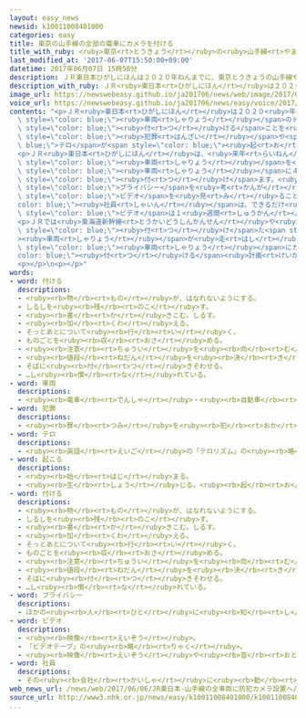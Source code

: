 ```yaml
---
layout: easy_news
newsid: k10011008401000
categories: easy
title: 東京の山手線の全部の電車にカメラを付ける
title_with_ruby: <ruby>東京<rt>とうきょう</rt></ruby>の<ruby>山手線<rt>やまのてせん</rt></ruby>の<ruby>全部<rt>ぜんぶ</rt></ruby>の<ruby>電車<rt>でんしゃ</rt></ruby>にカメラを<ruby>付<rt>つ</rt></ruby>ける
last_modified_at: '2017-06-07T15:50:00+09:00'
datetime: 2017年06月07日 15時50分
description: ＪＲ東日本ひがしにほんは２０２０年ねんまでに、東京とうきょうの山手線やまのてせんの５５０の全部ぜんぶの車両しゃりょうのドアの上うえにカメラを付つけることを決きめました。
description_with_ruby: ＪＲ<ruby>東日本<rt>ひがしにほん</rt></ruby>は２０２０<ruby>年<rt>ねん</rt></ruby>までに、<ruby>東京<rt>とうきょう</rt></ruby>の<ruby>山手線<rt>やまのてせん</rt></ruby>の５５０の<ruby>全部<rt>ぜんぶ</rt></ruby>の<ruby>車両<rt>しゃりょう</rt></ruby>のドアの<ruby>上<rt>うえ</rt></ruby>にカメラを<ruby>付<rt>つ</rt></ruby>けることを<ruby>決<rt>き</rt></ruby>めました。
image_url: https://newswebeasy.github.io/ja201706/news/web/image/2017/06/07/k10011008401000.jpg
voice_url: https://newswebeasy.github.io/ja201706/news/easy/voice/2017/06/07/k10011008401000.mp3
contents: "<p>ＪＲ<ruby>東日本<rt>ひがしにほん</rt></ruby>は２０２０<ruby>年<rt>ねん</rt></ruby>までに、<ruby>東京<rt>とうきょう</rt></ruby>の<ruby>山手線<rt>やまのてせん</rt></ruby>の５５０の<ruby>全部<rt>ぜんぶ</rt></ruby>の<span\
  \ style=\"color: blue;\"><ruby>車両<rt>しゃりょう</rt></ruby></span>のドアの<ruby>上<rt>うえ</rt></ruby>にカメラを<span\
  \ style=\"color: blue;\"><ruby>付<rt>つ</rt></ruby>ける</span>ことを<ruby>決<rt>き</rt></ruby>めました。<ruby>電車<rt>でんしゃ</rt></ruby>の<ruby>中<rt>なか</rt></ruby>で<ruby>女性<rt>じょせい</rt></ruby>の<ruby>体<rt>からだ</rt></ruby>を<ruby>触<rt>さわ</rt></ruby>る<span\
  \ style=\"color: blue;\"><ruby>犯罪<rt>はんざい</rt></ruby></span>や<span style=\"color:\
  \ blue;\">テロ</span>が<span style=\"color: blue;\"><ruby>起<rt>お</rt></ruby>こら</span>ないようにするためです。</p>\n\
  <p>ＪＲ<ruby>東日本<rt>ひがしにほん</rt></ruby>は、<ruby>来年<rt>らいねん</rt></ruby>の<ruby>春<rt>はる</rt></ruby>から<span\
  \ style=\"color: blue;\"><ruby>車両<rt>しゃりょう</rt></ruby></span>を<ruby>作<rt>つく</rt></ruby>り<ruby>変<rt>か</rt></ruby>えたり<ruby>新<rt>あたら</rt></ruby>しくしたりして、１つの<span\
  \ style=\"color: blue;\"><ruby>車両<rt>しゃりょう</rt></ruby></span>に４<ruby>台<rt>だい</rt></ruby>のカメラを<span\
  \ style=\"color: blue;\"><ruby>付<rt>つ</rt></ruby>け</span>ます。<ruby>乗<rt>の</rt></ruby>っている<ruby>人<rt>ひと</rt></ruby>の<span\
  \ style=\"color: blue;\">プライバシー</span>を<ruby>考<rt>かんが</rt></ruby>えて、<ruby>撮<rt>と</rt></ruby>った<span\
  \ style=\"color: blue;\">ビデオ</span>を<ruby>見<rt>み</rt></ruby>ることができる<span style=\"\
  color: blue;\"><ruby>社員<rt>しゃいん</rt></ruby></span>は、できるだけ<ruby>少<rt>すく</rt></ruby>なくします。そして、<span\
  \ style=\"color: blue;\">ビデオ</span>は１<ruby>週間<rt>しゅうかん</rt></ruby>ぐらいあとで<ruby>消<rt>け</rt></ruby>すと<ruby>言<rt>い</rt></ruby>っています。</p>\n\
  <p>ＪＲでは<ruby>東海道新幹線<rt>とうかいどうしんかんせん</rt></ruby>や<ruby>山陽新幹線<rt>さんようしんかんせん</rt></ruby>などで、カメラを<span\
  \ style=\"color: blue;\"><ruby>付<rt>つ</rt></ruby>け</span>た<span style=\"color: blue;\"\
  ><ruby>車両<rt>しゃりょう</rt></ruby></span>が<ruby>走<rt>はし</rt></ruby>っています。<ruby>東京<rt>とうきょう</rt></ruby>とその<ruby>近<rt>ちか</rt></ruby>くでは、<ruby>東京<rt>とうきょう</rt></ruby>メトロと<ruby>都営地下鉄<rt>とえいちかてつ</rt></ruby>、<ruby>東急電鉄<rt>とうきゅうでんてつ</rt></ruby>が、<ruby>全部<rt>ぜんぶ</rt></ruby>の<span\
  \ style=\"color: blue;\"><ruby>車両<rt>しゃりょう</rt></ruby></span>にカメラを<span style=\"\
  color: blue;\"><ruby>付<rt>つ</rt></ruby>ける</span><ruby>計画<rt>けいかく</rt></ruby>です。</p>\n\
  <p></p>\n<p></p>"
words:
- word: 付ける
  descriptions:
  - <ruby><rb>物</rb><rt>もの</rt></ruby>が、はなれないようにする。
  - しるしを<ruby><rb>残</rb><rt>のこ</rt></ruby>す。
  - <ruby><rb>書</rb><rt>か</rt></ruby>きこむ。しるす。
  - <ruby><rb>加</rb><rt>くわ</rt></ruby>える。
  - そっとあとについて<ruby><rb>行</rb><rt>い</rt></ruby>く。
  - ものごとを<ruby><rb>収</rb><rt>おさ</rt></ruby>める。
  - <ruby><rb>注意</rb><rt>ちゅうい</rt></ruby>を<ruby><rb>向</rb><rt>む</rt></ruby>ける。
  - <ruby><rb>値段</rb><rt>ねだん</rt></ruby>を<ruby><rb>決</rb><rt>き</rt></ruby>める。
  - そばに<ruby><rb>付</rb><rt>つ</rt></ruby>きそわせる。
  - …し<ruby><rb>慣</rb><rt>な</rt></ruby>れている。
- word: 車両
  descriptions:
  - <ruby><rb>電車</rb><rt>でんしゃ</rt></ruby>・<ruby><rb>自動車</rb><rt>じどうしゃ</rt></ruby>などのこと。また、その<ruby><rb>一台</rb><rt>いちだい</rt></ruby><ruby><rb>一台</rb><rt>いちだい</rt></ruby>。
- word: 犯罪
  descriptions:
  - <ruby><rb>罪</rb><rt>つみ</rt></ruby>を<ruby><rb>犯</rb><rt>おか</rt></ruby>すこと。<ruby><rb>法律</rb><rt>ほうりつ</rt></ruby>を<ruby><rb>破</rb><rt>やぶ</rt></ruby>ること。また、<ruby><rb>犯</rb><rt>おか</rt></ruby>した<ruby><rb>罪</rb><rt>つみ</rt></ruby>。
- word: テロ
  descriptions:
  - <ruby><rb>英語</rb><rt>えいご</rt></ruby>の「テロリズム」の<ruby><rb>略</rb><rt>りゃく</rt></ruby>。<ruby><rb>政治的</rb><rt>せいじてき</rt></ruby>な<ruby><rb>目的</rb><rt>もくてき</rt></ruby>を<ruby><rb>成</rb><rt>な</rt></ruby>しとげるためには、<ruby><rb>人</rb><rt>ひと</rt></ruby>の<ruby><rb>命</rb><rt>いのち</rt></ruby>をうばうような<ruby><rb>暴力</rb><rt>ぼうりょく</rt></ruby>を<ruby><rb>使</rb><rt>つか</rt></ruby>ってもよいとする<ruby><rb>考</rb><rt>かんが</rt></ruby>え。また、そのような<ruby><rb>考</rb><rt>かんが</rt></ruby>えで<ruby><rb>起</rb><rt>お</rt></ruby>こす<ruby><rb>事件</rb><rt>じけん</rt></ruby>。
- word: 起こる
  descriptions:
  - <ruby><rb>始</rb><rt>はじ</rt></ruby>まる。
  - <ruby><rb>生</rb><rt>しょう</rt></ruby>じる。<ruby><rb>起</rb><rt>お</rt></ruby>きる。
- word: 付ける
  descriptions:
  - <ruby><rb>物</rb><rt>もの</rt></ruby>が、はなれないようにする。
  - しるしを<ruby><rb>残</rb><rt>のこ</rt></ruby>す。
  - <ruby><rb>書</rb><rt>か</rt></ruby>きこむ。しるす。
  - <ruby><rb>加</rb><rt>くわ</rt></ruby>える。
  - そっとあとについて<ruby><rb>行</rb><rt>い</rt></ruby>く。
  - ものごとを<ruby><rb>収</rb><rt>おさ</rt></ruby>める。
  - <ruby><rb>注意</rb><rt>ちゅうい</rt></ruby>を<ruby><rb>向</rb><rt>む</rt></ruby>ける。
  - <ruby><rb>値段</rb><rt>ねだん</rt></ruby>を<ruby><rb>決</rb><rt>き</rt></ruby>める。
  - そばに<ruby><rb>付</rb><rt>つ</rt></ruby>きそわせる。
  - …し<ruby><rb>慣</rb><rt>な</rt></ruby>れている。
- word: プライバシー
  descriptions:
  - ほかの<ruby><rb>人</rb><rt>ひと</rt></ruby>に<ruby><rb>知</rb><rt>し</rt></ruby>られたくない<ruby><rb>個人的</rb><rt>こじんてき</rt></ruby>なことがらや<ruby><rb>生活</rb><rt>せいかつ</rt></ruby>。
- word: ビデオ
  descriptions:
  - <ruby><rb>映像</rb><rt>えいぞう</rt></ruby>。
  - 「ビデオテープ」の<ruby><rb>略</rb><rt>りゃく</rt></ruby>。
  - <ruby><rb>映像</rb><rt>えいぞう</rt></ruby>や<ruby><rb>音</rb><rt>おと</rt></ruby>を、<ruby><rb>磁気</rb><rt>じき</rt></ruby>テープに<ruby><rb>記録</rb><rt>きろく</rt></ruby>したり<ruby><rb>再生</rb><rt>さいせい</rt></ruby>したりする<ruby><rb>装置</rb><rt>そうち</rt></ruby>。
- word: 社員
  descriptions:
  - その<ruby><rb>会社</rb><rt>かいしゃ</rt></ruby>に<ruby><rb>勤</rb><rt>つと</rt></ruby>めている<ruby><rb>人</rb><rt>ひと</rt></ruby>。<ruby><rb>会社員</rb><rt>かいしゃいん</rt></ruby>。
web_news_url: /news/web/2017/06/06/JR東日本-山手線の全車両に防犯カメラ設置へ/
source_url: http://www3.nhk.or.jp/news/easy/k10011008401000/k10011008401000.html
...
```

